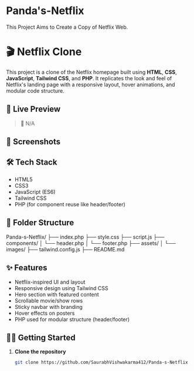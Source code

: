 # Panda's-Netflix
This Project Aims to Create a Copy of Netflix Web.

# 🎬 Netflix Clone

This project is a clone of the Netflix homepage built using **HTML**, **CSS**, **JavaScript**, **Tailwind CSS**, and **PHP**.
It replicates the look and feel of Netflix's landing page with a responsive layout, hover animations, and modular code structure.

## 🚀 Live Preview

> 🔗 N/A

## 📸 Screenshots

## 🛠️ Tech Stack

- HTML5
- CSS3
- JavaScript (ES6)
- Tailwind CSS
- PHP (for component reuse like header/footer)

## 📁 Folder Structure
Panda-s-Netflix/
├── index.php
├── style.css
├── script.js
├── components/
│ └── header.php
│ └── footer.php
├── assets/
│ └── images/
├── tailwind.config.js
├── README.md


## ✨ Features

- Netflix-inspired UI and layout
- Responsive design using Tailwind CSS
- Hero section with featured content
- Scrollable movie/show rows
- Sticky navbar with branding
- Hover effects on posters
- PHP used for modular structure (header/footer)

## 🧑‍💻 Getting Started

1. **Clone the repository**
   ```bash
   git clone https://github.com/SaurabhVishwakarma412/Panda-s-Netflix



